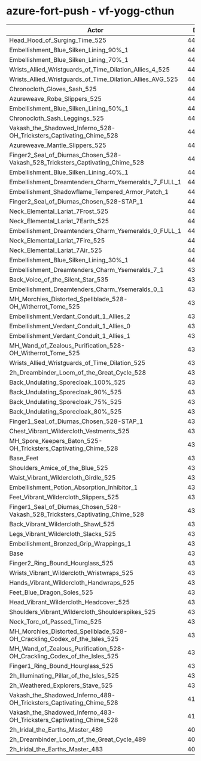 # azure-fort-push - vf-yogg-cthun
| Actor | DPS | Increase |
|---|:---:|:---:|
|Head_Hood_of_Surging_Time_525|449582|3.14%|
|Embellishment_Blue_Silken_Lining_90%_1|448583|2.91%|
|Embellishment_Blue_Silken_Lining_70%_1|445554|2.22%|
|Wrists_Allied_Wristguards_of_Time_Dilation_Allies_4_525|445342|2.17%|
|Wrists_Allied_Wristguards_of_Time_Dilation_Allies_AVG_525|443853|1.83%|
|Chronocloth_Gloves_Sash_525|443658|1.78%|
|Azureweave_Robe_Slippers_525|443641|1.78%|
|Embellishment_Blue_Silken_Lining_50%_1|443132|1.66%|
|Chronocloth_Sash_Leggings_525|442774|1.58%|
|Vakash_the_Shadowed_Inferno_528-OH_Tricksters_Captivating_Chime_528|442437|1.50%|
|Azureweave_Mantle_Slippers_525|442115|1.43%|
|Finger2_Seal_of_Diurnas_Chosen_528-Vakash_528_Tricksters_Captivating_Chime_528|442027|1.41%|
|Embellishment_Blue_Silken_Lining_40%_1|441694|1.33%|
|Embellishment_Dreamtenders_Charm_Ysemeralds_7_FULL_1|441248|1.23%|
|Embellishment_Shadowflame_Tempered_Armor_Patch_1|441181|1.21%|
|Finger2_Seal_of_Diurnas_Chosen_528-STAP_1|441001|1.17%|
|Neck_Elemental_Lariat_7Frost_525|440624|1.09%|
|Neck_Elemental_Lariat_7Earth_525|440527|1.06%|
|Embellishment_Dreamtenders_Charm_Ysemeralds_0_FULL_1|440323|1.02%|
|Neck_Elemental_Lariat_7Fire_525|440322|1.02%|
|Neck_Elemental_Lariat_7Air_525|440074|0.96%|
|Embellishment_Blue_Silken_Lining_30%_1|440014|0.95%|
|Embellishment_Dreamtenders_Charm_Ysemeralds_7_1|439987|0.94%|
|Back_Voice_of_the_Silent_Star_535|439663|0.86%|
|Embellishment_Dreamtenders_Charm_Ysemeralds_0_1|438970|0.71%|
|MH_Morchies_Distorted_Spellblade_528-OH_Witherrot_Tome_525|438759|0.66%|
|Embellishment_Verdant_Conduit_1_Allies_2|438735|0.65%|
|Embellishment_Verdant_Conduit_1_Allies_0|438592|0.62%|
|Embellishment_Verdant_Conduit_1_Allies_1|438542|0.61%|
|MH_Wand_of_Zealous_Purification_528-OH_Witherrot_Tome_525|438361|0.57%|
|Wrists_Allied_Wristguards_of_Time_Dilation_525|437946|0.47%|
|2h_Dreambinder_Loom_of_the_Great_Cycle_528|437905|0.46%|
|Back_Undulating_Sporecloak_100%_525|437859|0.45%|
|Back_Undulating_Sporecloak_90%_525|437611|0.39%|
|Back_Undulating_Sporecloak_75%_525|437335|0.33%|
|Back_Undulating_Sporecloak_80%_525|437334|0.33%|
|Finger1_Seal_of_Diurnas_Chosen_528-STAP_1|437142|0.29%|
|Chest_Vibrant_Wildercloth_Vestments_525|436750|0.20%|
|MH_Spore_Keepers_Baton_525-OH_Tricksters_Captivating_Chime_528|436741|0.19%|
|Base_Feet|436642|0.17%|
|Shoulders_Amice_of_the_Blue_525|436515|0.14%|
|Waist_Vibrant_Wildercloth_Girdle_525|436460|0.13%|
|Embellishment_Potion_Absorption_Inhibitor_1|436443|0.13%|
|Feet_Vibrant_Wildercloth_Slippers_525|436324|0.10%|
|Finger1_Seal_of_Diurnas_Chosen_528-Vakash_528_Tricksters_Captivating_Chime_528|436222|0.08%|
|Back_Vibrant_Wildercloth_Shawl_525|436220|0.08%|
|Legs_Vibrant_Wildercloth_Slacks_525|436198|0.07%|
|Embellishment_Bronzed_Grip_Wrappings_1|435933|0.01%|
|Base|435893|0.00%|
|Finger2_Ring_Bound_Hourglass_525|435858|-0.01%|
|Wrists_Vibrant_Wildercloth_Wristwraps_525|435821|-0.02%|
|Hands_Vibrant_Wildercloth_Handwraps_525|435701|-0.04%|
|Feet_Blue_Dragon_Soles_525|435688|-0.05%|
|Head_Vibrant_Wildercloth_Headcover_525|435230|-0.15%|
|Shoulders_Vibrant_Wildercloth_Shoulderspikes_525|435158|-0.17%|
|Neck_Torc_of_Passed_Time_525|435009|-0.20%|
|MH_Morchies_Distorted_Spellblade_528-OH_Crackling_Codex_of_the_Isles_525|434806|-0.25%|
|MH_Wand_of_Zealous_Purification_528-OH_Crackling_Codex_of_the_Isles_525|434168|-0.40%|
|Finger1_Ring_Bound_Hourglass_525|433943|-0.45%|
|2h_Illuminating_Pillar_of_the_Isles_525|432958|-0.67%|
|2h_Weathered_Explorers_Stave_525|432517|-0.77%|
|Vakash_the_Shadowed_Inferno_489-OH_Tricksters_Captivating_Chime_528|419740|-3.71%|
|Vakash_the_Shadowed_Inferno_483-OH_Tricksters_Captivating_Chime_528|416973|-4.34%|
|2h_Iridal_the_Earths_Master_489|407762|-6.45%|
|2h_Dreambinder_Loom_of_the_Great_Cycle_489|406177|-6.82%|
|2h_Iridal_the_Earths_Master_483|404007|-7.32%|

